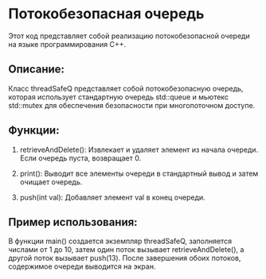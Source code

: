 # Потокобезопасная очередь
Этот код представляет собой реализацию потокобезопасной очереди на языке программирования C++.

## Описание:
Класс threadSafeQ представляет собой потокобезопасную очередь, которая использует стандартную очередь std::queue<int> и мьютекс std::mutex для обеспечения безопасности при многопоточном доступе.

## Функции:
1) retrieveAndDelete(): Извлекает и удаляет элемент из начала очереди. Если очередь пуста, возвращает 0.
   
2) print(): Выводит все элементы очереди в стандартный вывод и затем очищает очередь.
   
3) push(int val): Добавляет элемент val в конец очереди.
   
## Пример использования:
В функции main() создается экземпляр threadSafeQ, заполняется числами от 1 до 10, затем один поток вызывает retrieveAndDelete(), а другой поток вызывает push(13). После завершения обоих потоков, содержимое очереди выводится на экран.
